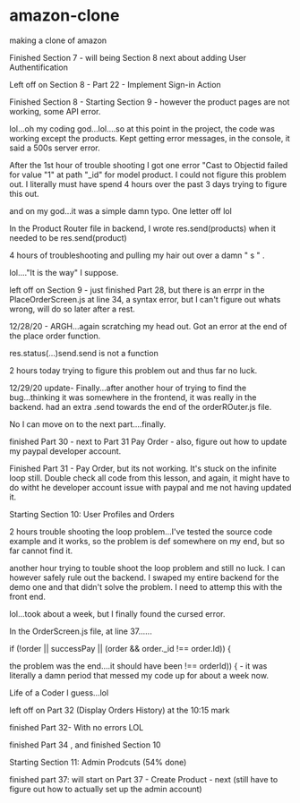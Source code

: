 # amazon-clone
making a clone of amazon

Finished Section 7 - will being Section 8 next about adding User Authentification 

Left off on Section 8 - Part 22 - Implement Sign-in Action

Finished Section 8 - Starting Section 9 - however the product pages are not working, some API error. 

lol...oh my coding god...lol....so at this point in the project, the code was working except the products. Kept getting error messages, in the console, it said a 500s server error. 

After the 1st hour of trouble shooting I got one error "Cast to Objectid failed for value "1" at path "_id" for model product. I could not figure this problem out. I literally must have spend 4 hours over the past 3 days trying to figure this out. 

and on my god...it was a simple damn typo. One letter off lol

In the Product Router file in backend, I wrote res.send(products) when it needed to be res.send(product)

4 hours of troubleshooting and pulling my hair out over a damn " s " . 

lol...."It is the way" I suppose. 

left off on Section 9 - just finished Part 28, but there is an errpr in the PlaceOrderScreen.js at line 34, a syntax error, but I can't figure out whats wrong, will do so later after a rest. 


12/28/20 - ARGH...again scratching my head out. Got an error at the end of the place order function. 

res.status(...)send.send is not a function

2 hours today trying to figure this problem out and thus far no luck. 

12/29/20 update- Finally...after another hour of trying to find the bug...thinking it was somewhere in the frontend, it was really in the backend. had an extra .send towards the end of the orderROuter.js file.

No I can move on to the next part....finally. 

finished Part 30 - next to Part 31  Pay Order - also, figure out how to update my paypal developer account.

Finished Part 31 - Pay Order, but its not working. It's stuck on the infinite loop still. Double check all code from this lesson, and again, it might have to do witht he developer account issue with paypal and me not having updated it.

Starting Section 10: User Profiles and Orders

2 hours trouble shooting the loop problem...I've tested the source code example and it works, so the problem is def somewhere on my end, but so far cannot find it. 

another hour trying to touble shoot the loop problem and still no luck. I can however safely rule out the backend. I swaped my entire backend for the demo one and that didn't solve the problem. I need to attemp this with the front end.

lol...took about a week, but I finally found the cursed error.

In the OrderScreen.js file, at line 37......

if (!order || successPay || (order && order._id !== order.Id)) {

the problem was the end....it should have been   !== orderId)) {  - it was literally a damn period that messed my code up for about a week now. 

Life of a Coder I guess...lol

left off on Part 32  (Display Orders History) at the 10:15 mark

finished Part 32- With no errors LOL

finished Part 34 , and finished Section 10

Starting Section 11: Admin Prodcuts (54% done)

finished part 37: will start on Part 37 - Create Product -  next (still have to figure out how to actually set up the admin account)

